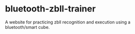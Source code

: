 # bluetooth-zbll-trainer

A website for practicing zbll recognition and execution using a bluetooth/smart cube.





